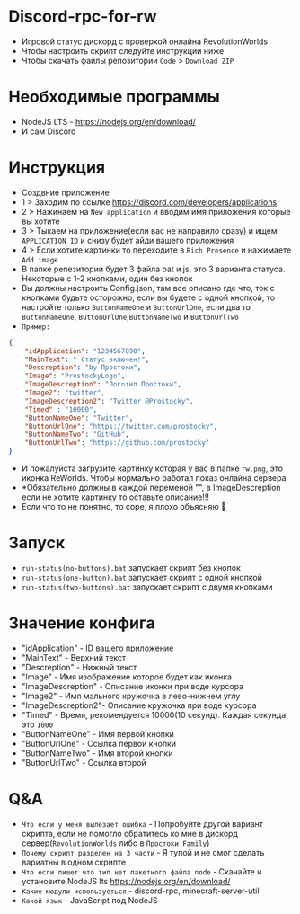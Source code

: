 # Discord-rpc-for-rw
- Игровой статус дискорд с проверкой онлайна RevolutionWorlds
- Чтобы настроить скрипт следуйте инструкции ниже
- Чтобы скачать файлы репозитории `Code` > `Download ZIP`
# Необходимые программы
- NodeJS LTS - https://nodejs.org/en/download/
- И сам Discord
# Инструкция
- Создвние приложение
- 1 > Заходим по ссылке https://discord.com/developers/applications
- 2 > Нажинаем на `New application` и вводим имя приложения которые вы хотите
- 3 > Тыкаем на приложение(если вас не направило сразу) и ищем `APPLICATION ID` и снизу будет айди вашего приложения
- 4 > Если хотите картинки то переходите в `Rich Presence` и нажимаете `Add image`
- В папке репезитории будет 3 файла bat и js, это 3 варианта статуса. Некоторые с 1-2 кнопками, один без кнопок
- Вы должны настроить Config.json, там все описано где что, ток с кнопками будьте осторожно, если вы будете с одной кнопкой, то настройте только `ButtonNameOne` и `ButtonUrlOne`, если два то `ButtonNameOne`, `ButtonUrlOne`,`ButtonNameTwo` и `ButtonUrlTwo`
- `Пример:`
```json
{
    "idApplication": "1234567890",
    "MainText": " Статус включен!",
    "Descreption": "by Простоки",
    "Image": "ProstockyLogo",
    "ImageDescreption": "Логотип Простоки",
    "Image2": "twitter",
    "ImageDescreption2": "Twitter @Prostocky",
    "Timed" : "10000", 
    "ButtonNameOne": "Twitter",
    "ButtonUrlOne": "https://twitter.com/prostocky",
    "ButtonNameTwo": "GitHub",
    "ButtonUrlTwo": "https://github.com/prostocky"
}
```
- И пожалуйста загрузите картинку которая у вас в папке `rw.png`, это иконка ReWorlds. Чтобы нормально работал показ онлайна сервера
- *Обязательно должны в каждой переменой "", в ImageDescreption если не хотите картинку то оставьте описание!!!
- Если что то не понятно, то соре, я плохо объясняю 🚧
# Запуск
- `run-status(no-buttons).bat` запускает скрипт без кнопок
- `run-status(one-button).bat` запускает скрипт с одной кнопкой
- `run-status(two-buttons).bat` запускает скрипт с двумя кнопками
# Значение конфига
- "idApplication" - ID вашего приложение
- "MainText" - Верхний текст
- "Descreption" - Нижный текст
- "Image" - Имя изображение которое будет как иконка
- "ImageDescreption" - Описание иконки при воде курсора
- "Image2" - Имя мального кружочка в лево-нижнем углу
- "ImageDescreption2"- Описание кружочка при воде курсора
- "Timed" - Время, рекомендуется 10000(10 секунд). Каждая секунда это `1000`
- "ButtonNameOne" - Имя первой кнопки
- "ButtonUrlOne" - Ссылка первой кнопки
- "ButtonNameTwo" - Имя второй кнопки
- "ButtonUrlTwo" - Ссылка второй
# Q&A
- `Что если у меня вылезает ошибка` - Попробуйте другой вариант скрипта, если не помогло обратитесь ко мне в дискорд сервер(`RevolutionWorlds` либо в `Простоки Family`)
- `Почему скрипт разделен на 3 части` - Я тупой и не смог сделать вариатны в одном скрипте
- `Что если пишет что тип нет пакетного файла node` - Скачайте и установите NodeJS lts https://nodejs.org/en/download/
- `Какие модули используеться` - discord-rpc, minecraft-server-util
- `Какой язык` - JavaScript под NodeJS
